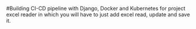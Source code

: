 #Building CI-CD pipeline with Django, Docker and Kubernetes for project excel reader in which you will have to just add excel read, update and save it.
